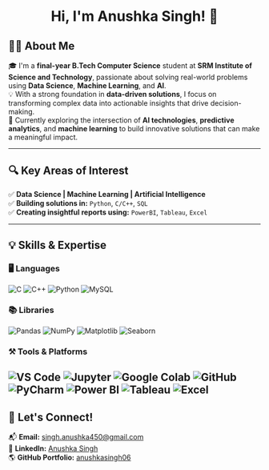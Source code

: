 <h1 align="center">Hi, I'm Anushka Singh! 👋</h1>

## 👩‍💻 About Me  
🎓 I'm a **final-year B.Tech Computer Science** student at **SRM Institute of Science and Technology**, passionate about solving real-world problems using **Data Science**, **Machine Learning**, and **AI**.  
💡 With a strong foundation in **data-driven solutions**, I focus on transforming complex data into actionable insights that drive decision-making.  
🚀 Currently exploring the intersection of **AI technologies**, **predictive analytics**, and **machine learning** to build innovative solutions that can make a meaningful impact.

---

## **🔍 Key Areas of Interest**  
✅ **Data Science | Machine Learning | Artificial Intelligence**  
✅ **Building solutions in:** `Python`, `C/C++`, `SQL`  
✅ **Creating insightful reports using:** `PowerBI`, `Tableau`, `Excel`

---

## **💡 Skills & Expertise**  

### 🖥️ **Languages**  
![C](https://img.shields.io/badge/-C-blue?style=flat&logo=c)  ![C++](https://img.shields.io/badge/-C++-00599C?style=flat&logo=c%2B%2B)  ![Python](https://img.shields.io/badge/-Python-3776AB?style=flat&logo=python)  ![MySQL](https://img.shields.io/badge/-MySQL-4479A1?style=flat&logo=mysql)  

### 📚 **Libraries**  
![Pandas](https://img.shields.io/badge/-Pandas-150458?style=flat&logo=pandas)  ![NumPy](https://img.shields.io/badge/-NumPy-013243?style=flat&logo=numpy)  ![Matplotlib](https://img.shields.io/badge/-Matplotlib-11557C?style=flat)  ![Seaborn](https://img.shields.io/badge/-Seaborn-6E757C?style=flat)  

### ⚒️ **Tools & Platforms**  
![VS Code](https://img.shields.io/badge/-VS%20Code-007ACC?style=flat&logo=visual-studio-code)  ![Jupyter](https://img.shields.io/badge/-Jupyter-F37626?style=flat&logo=jupyter)  ![Google Colab](https://img.shields.io/badge/-Google%20Colab-F9AB00?style=flat&logo=google-colab)  ![GitHub](https://img.shields.io/badge/-GitHub-181717?style=flat&logo=github)  ![PyCharm](https://img.shields.io/badge/-PyCharm-000000?style=flat&logo=pycharm)  ![Power BI](https://img.shields.io/badge/-Power%20BI-F2C811?style=flat&logo=power-bi)  ![Tableau](https://img.shields.io/badge/-Tableau-E97627?style=flat&logo=tableau)  ![Excel](https://img.shields.io/badge/-Excel-217346?style=flat&logo=microsoft-excel)  
---


## **🔗 Let's Connect!**  
📬 **Email:** [singh.anushka450@gmail.com](mailto:singh.anushka450@gmail.com)  
🔗 **LinkedIn:** [Anushka Singh](https://www.linkedin.com/in/06anushkasingh/)  
🌎 **GitHub Portfolio:** [anushkasingh06](https://github.com/anushkasingh06)

